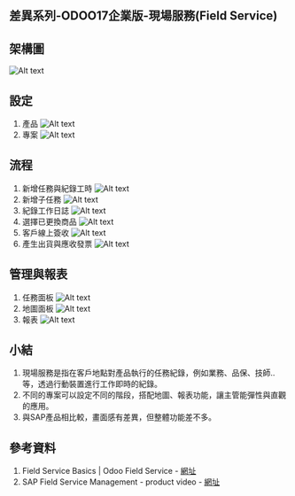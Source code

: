 ## 差異系列-ODOO17企業版-現場服務(Field Service)

## 架構圖
![Alt text](https://github.com/ksharry/2024-ODOO17-Enterprise-Plan/blob/main/pic/F171801.png?raw=true)

## 設定
1.  產品
![Alt text](https://github.com/ksharry/2024-ODOO17-Enterprise-Plan/blob/main/pic/F171802.png?raw=true)
2.  專案
![Alt text](https://github.com/ksharry/2024-ODOO17-Enterprise-Plan/blob/main/pic/F171803.png?raw=true)

## 流程
1. 新增任務與紀錄工時
![Alt text](https://github.com/ksharry/2024-ODOO17-Enterprise-Plan/blob/main/pic/F171804.png?raw=true)
2. 新增子任務
![Alt text](https://github.com/ksharry/2024-ODOO17-Enterprise-Plan/blob/main/pic/F171805.png?raw=true)
3. 紀錄工作日誌
![Alt text](https://github.com/ksharry/2024-ODOO17-Enterprise-Plan/blob/main/pic/F171806.png?raw=true)
4. 選擇已更換商品
![Alt text](https://github.com/ksharry/2024-ODOO17-Enterprise-Plan/blob/main/pic/F171807.png?raw=true)
5. 客戶線上簽收
![Alt text](https://github.com/ksharry/2024-ODOO17-Enterprise-Plan/blob/main/pic/F171808.png?raw=true)
6. 產生出貨與應收發票
![Alt text](https://github.com/ksharry/2024-ODOO17-Enterprise-Plan/blob/main/pic/F171809.png?raw=true)

## 管理與報表
1. 任務面板
![Alt text](https://github.com/ksharry/2024-ODOO17-Enterprise-Plan/blob/main/pic/F171810.png?raw=true)
2. 地圖面板
![Alt text](https://github.com/ksharry/2024-ODOO17-Enterprise-Plan/blob/main/pic/F171811.png?raw=true)
3. 報表
![Alt text](https://github.com/ksharry/2024-ODOO17-Enterprise-Plan/blob/main/pic/F171812.png?raw=true)

## 小結
1. 現場服務是指在客戶地點對產品執行的任務紀錄，例如業務、品保、技師..等，透過行動裝置進行工作即時的紀錄。
2. 不同的專案可以設定不同的階段，搭配地圖、報表功能，讓主管能彈性與直觀的應用。
3. 與SAP產品相比較，畫面感有差異，但整體功能差不多。

## 參考資料
1. Field Service Basics | Odoo Field Service - [網址](https://www.youtube.com/watch?v=4A7895Uq6FA)
2. SAP Field Service Management - product video - [網址](https://www.youtube.com/watch?v=rrpXL0033n8)
